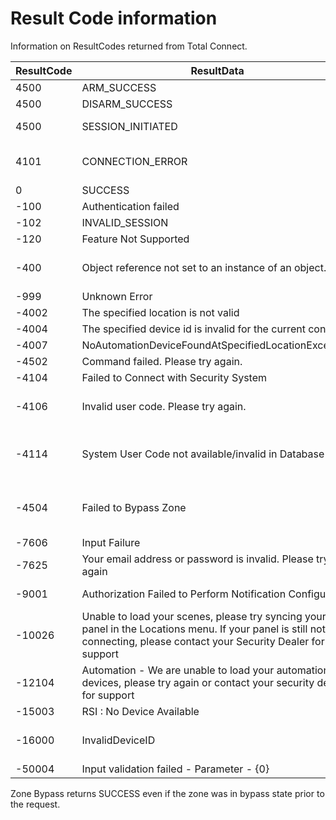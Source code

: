 # Result Code information

Information on ResultCodes returned from Total Connect.

ResultCode | ResultData | Notes
------------ | - | - 
4500 | ARM_SUCCESS |
4500 | DISARM_SUCCESS | 
4500 | SESSION_INITIATED | Session Initiated. Poll for command state update.
4101 | CONNECTION_ERROR | We are unable to connect to the security panel. Please try again later or contact support
0 | SUCCESS | 
-100 | Authentication failed
-102 | INVALID_SESSION |  
-120 | Feature Not Supported | When calling get_zone_details()
-400 | Object reference not set to an instance of an object. | GetPanelMetaDataAndFullStatusEx_V2 without partition list. Also see issue #184
-999 |  Unknown Error | [#213](https://github.com/craigjmidwinter/total-connect-client/issues/213)
-4002 | The specified location is not valid |
-4004 | The specified device id is invalid for the current context | [#213](https://github.com/craigjmidwinter/total-connect-client/issues/213)
-4007 | NoAutomationDeviceFoundAtSpecifiedLocationException |
-4502 | Command failed. Please try again. | Trying to arm system with zone faulted. 
-4104 | Failed to Connect with Security System | 
-4106 | Invalid user code. Please try again. | When disarming.  https://github.com/craigjmidwinter/total-connect-client/issues/85
-4114 | System User Code not available/invalid in Database | https://github.com/craigjmidwinter/total-connect-client/issues/36 Also happens attempting a code for an incorrect location/device.
-4504 | Failed to Bypass Zone | Happens when requesting to bypass a non-existent zone, or when trying to bypass a zone than cannot be bypassed (i.e. smoke detector).
-7606 | Input Failure | [#213](https://github.com/craigjmidwinter/total-connect-client/issues/213)
-7625 | Your email address or password is invalid. Please try again | [#213](https://github.com/craigjmidwinter/total-connect-client/issues/213)
-9001 | Authorization Failed to Perform Notification Configuration | Received when trying getAllSensorsMaskStatus
-10026 | Unable to load your scenes, please try syncing your panel in the Locations menu.  If your panel is still not connecting, please contact your Security Dealer for support | 
-12104 | Automation - We are unable to load your automation devices, please try again or contact your security dealer for support | GetAutomationDeviceStatus with location module flag Automation = 0
-15003 | RSI : No Device Available| [#213](https://github.com/craigjmidwinter/total-connect-client/issues/213)
-16000 | InvalidDeviceID | [#213](https://github.com/craigjmidwinter/total-connect-client/issues/213)  requesting wiFiDoorBellDiagnosticInfo with a non-doorbell device ID
-50004 | Input validation failed - Parameter - {0} | Bad username and password provided

Zone Bypass returns SUCCESS even if the zone was in bypass state prior to the request.
